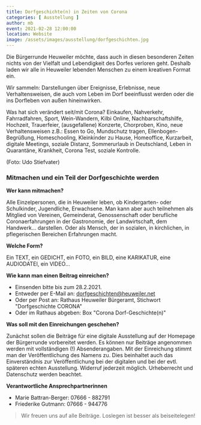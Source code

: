 ```yaml
---
title: Dorfgeschichte(n) in Zeiten von Corona
categories: [ Ausstellung ]
author: mb
event: 2021-02-28 12:00:00
location: Website
image: /assets/images/ausstellung/dorfgeschichten.jpg
---
```

Die Bürgerrunde Heuweiler möchte, dass auch in diesen besonderen Zeiten nichts von der Vielfalt und Lebendigkeit des Dorfes verloren geht. Deshalb laden wir alle in Heuweiler lebenden Menschen zu einem kreativen Format ein.

Wir sammeln: Darstellungen über Ereignisse, Erlebnisse, neue Verhaltensweisen, die auch vom Leben im Dorf beeinflusst werden oder die ins Dorfleben von außen hineinwirken.

Was hat sich verändert seit/mit Corona? Einkaufen, Nahverkehr, Fahrradfahren, Sport, Wein-Wandern, Kilbi Online, Nachbarschaftshilfe, Hochzeit, Trauerfeier, (ausgefallene) Konzerte, Chorproben, Kino, neue Verhaltensweisen z.B.: Essen to Go, Mundschutz tragen, Ellenbogen-Begrüßung, Homeschooling, Kleinkinder zu Hause, Homeoffice, Kurzarbeit, digitale Meetings, soziale Distanz, Sommerurlaub in Deutschland, Leben in Quarantäne, Krankheit, Corona Test, soziale Kontrolle.

(Foto: Udo Stiefvater)

### Mitmachen und ein Teil der Dorfgeschichte werden

**Wer kann mitmachen?**

Alle Einzelpersonen, die in Heuweiler leben, ob Kindergarten- oder Schulkinder, Jugendliche, Erwachsene. Man kann aber auch teilnehmen als Mitglied von Vereinen, Gemeinderat, Genossenschaft oder berufliche Coronaerfahrungen in der Gastronomie, der Landwirtschaft, dem Handwerk… darstellen. Oder als Mensch, der in sozialen, in kirchlichen, in pflegerischen Bereichen Erfahrungen macht.

**Welche Form?**

Ein TEXT, ein GEDICHT, ein FOTO, ein BILD, eine KARIKATUR, eine AUDIODATEI, ein VIDEO…

**Wie kann man einen Beitrag einreichen?**

* Einsenden bitte bis zum 28.2.2021.
* Entweder per E-Mail an: <dorfgeschichten@heuweiler.net>
* Oder per Post an: Rathaus Heuweiler Bürgeramt, Stichwort "Dorfgeschichte CORONA"
* Oder im Rathaus abgeben: Box "Corona Dorf-Geschichte(n)"

**Was soll mit den Einreichungen geschehen?**

Zunächst sollen die Beiträge für eine digitale Ausstellung auf der Homepage der Bürgerrunde vorbereitet werden. Es können nur Beiträge angenommen werden mit vollständigen (!) Absenderangaben.
Mit der Einreichung stimmt man der Veröffentlichung des Namens zu. Dies beinhaltet auch das Einverständnis zur Veröffentlichung bei der digitalen und bei der evtl. späteren echten Ausstellung. Widerruf jederzeit möglich. Urheberrecht und Datenschutz werden beachtet.

**Verantwortliche Ansprechpartnerinnen**

* Marie Battran-Berger: 07666 - 882791
* Friederike Gutmann: 07666 - 944776

> Wir freuen uns auf alle Beiträge. Loslegen ist besser als beiseitelegen!
